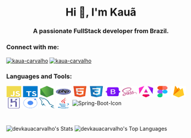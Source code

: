 <h1 align="center">Hi 👋, I'm Kauã</h1>
<h3 align="center">A passionate FullStack developer from Brazil.</h3>

<h3 align="left">Connect with me:</h3>
<p align="left">
<a href="https://linkedin.com/in/kaua-carvalho" target="blank"><img align="center" src="https://upload.wikimedia.org/wikipedia/commons/thumb/8/81/LinkedIn_icon.svg/2048px-LinkedIn_icon.svg.png" alt="kaua-carvalho" height="40" width="40" /></a>
<a href="https://www.instagram.com/string_kaua/" target="blank"><img align="center" src="https://upload.wikimedia.org/wikipedia/commons/thumb/a/a5/Instagram_icon.png/2048px-Instagram_icon.png" alt="kaua-carvalho" height="40" width="40" /></a>
</p>

<h3 align="left">Languages and Tools:</h3>
<p align="left" style="display: inline_block">
  <img alt="JavaScript-Icon" height="30" width="40" align="center" src="https://raw.githubusercontent.com/devicons/devicon/master/icons/javascript/javascript-plain.svg">
  <img alt="TypeScript-Icon" height="30" width="40" align="center" src="https://raw.githubusercontent.com/devicons/devicon/master/icons/typescript/typescript-original.svg">
  <img alt="NodeJs-Icon" height="30" width="40" align="center" src="https://raw.githubusercontent.com/devicons/devicon/master/icons/nodejs/nodejs-original.svg">
  <img alt="PHP-Icon" height="30" width="40" align="center" src="https://raw.githubusercontent.com/devicons/devicon/master/icons/php/php-original.svg">
  <img alt="HTML-Icon" height="30" width="40" align="center" src="https://raw.githubusercontent.com/devicons/devicon/master/icons/html5/html5-original.svg">
  <img alt="CSS-Icon" height="30" width="40" align="center" src="https://raw.githubusercontent.com/devicons/devicon/master/icons/css3/css3-original.svg">
  <img alt="BootStrap-Icon" height="30" width="40" align="center" src="https://raw.githubusercontent.com/devicons/devicon/master/icons/bootstrap/bootstrap-original.svg">
  <img alt="Sass-Icon" height="30" width="40" align="center" src="https://raw.githubusercontent.com/devicons/devicon/master/icons/sass/sass-original.svg">
  <img alt="Angular-Icon" height="30" width="40" align="center" src="https://raw.githubusercontent.com/devicons/devicon/master/icons/angular/angular-original.svg">
  <img alt="Figma-Icon" height="30" width="40" align="center" src="https://raw.githubusercontent.com/devicons/devicon/master/icons/figma/figma-original.svg">
  <img alt="Firebase-Icon" height="30" width="40" align="center" src="https://raw.githubusercontent.com/devicons/devicon/master/icons/firebase/firebase-original.svg">
  <img alt="Heroku-Icon" height="30" width="40" align="center" src="https://raw.githubusercontent.com/devicons/devicon/master/icons/heroku/heroku-original.svg">
  <img alt="Ionic-Icon" height="30" width="40" align="center" src="https://raw.githubusercontent.com/devicons/devicon/master/icons/ionic/ionic-original.svg">
  <img alt="MySql-Icon" height="30" width="40" align="center" src="https://raw.githubusercontent.com/devicons/devicon/master/icons/mysql/mysql-original.svg">
  <img alt="Java-Icon" height="30" width="40" align="center" src="https://raw.githubusercontent.com/devicons/devicon/master/icons/java/java-original.svg">
  <img alt="Spring-Boot-Icon" height="30" width="50" align="center" src="https://user-images.githubusercontent.com/33158051/103466606-760a4000-4d14-11eb-9941-2f3d00371471.png">
</p><br>

![devkauacarvalho's Stats](https://github-readme-stats.vercel.app/api?username=devkauacarvalho&theme=gotham&show_icons=true&hide_border=true&count_private=true)
![devkauacarvalho's Top Languages](https://github-readme-stats.vercel.app/api/top-langs/?username=devkauacarvalho&theme=gotham&show_icons=true&hide_border=true&layout=compact)
